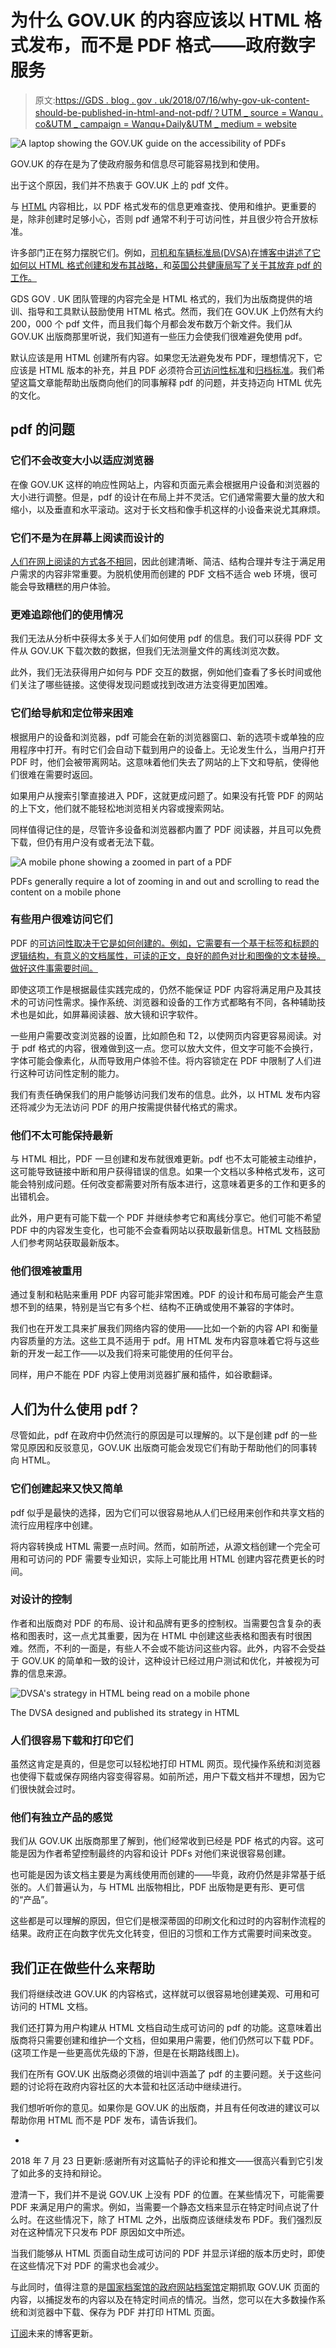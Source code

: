 # 为什么 GOV.UK 的内容应该以 HTML 格式发布，而不是 PDF 格式——政府数字服务

> 原文:[https://GDS . blog . gov . uk/2018/07/16/why-gov-uk-content-should-be-published-in-html-and-not-pdf/？UTM _ source = Wanqu . co&UTM _ campaign = Wanqu+Daily&UTM _ medium = website](https://gds.blog.gov.uk/2018/07/16/why-gov-uk-content-should-be-published-in-html-and-not-pdf/?utm_source=wanqu.co&utm_campaign=Wanqu+Daily&utm_medium=website)

![A laptop showing the GOV.UK guide on the accessibility of PDFs](../Images/019b4276a7ecb37f2d3ebea6a32ed369.png)

GOV.UK 的存在是为了使政府服务和信息尽可能容易找到和使用。

出于这个原因，我们并不热衷于 GOV.UK 上的 pdf 文件。

与 [HTML](https://en.wikipedia.org/wiki/HTML) 内容相比，以 PDF 格式发布的信息更难查找、使用和维护。更重要的是，除非创建时足够小心，否则 pdf 通常不利于可访问性，并且很少符合开放标准。

许多部门正在努力摆脱它们。例如，[司机和车辆标准局(DVSA)在博客中讲述了它如何以 HTML 格式创建和发布其战略，](https://dvsadigital.blog.gov.uk/2017/07/20/dvsas-strategy-for-2017-to-2022-and-how-it-was-written/)和[英国公共健康局写了关于其放弃 pdf 的工作。](https://phescreening.blog.gov.uk/2016/11/18/bye-bye-pdf-hello-html/)

GDS GOV . UK 团队管理的内容完全是 HTML 格式的，我们为出版商提供的培训、指导和工具默认鼓励使用 HTML 格式。然而，我们在 GOV.UK 上仍然有大约 200，000 个 pdf 文件，而且我们每个月都会发布数万个新文件。我们从 GOV.UK 出版商那里听说，我们知道有一些压力会使我们很难避免使用 pdf。

默认应该是用 HTML 创建所有内容。如果您无法避免发布 PDF，理想情况下，它应该是 HTML 版本的补充，并且 PDF 必须符合[可访问性标准](https://www.gov.uk/guidance/how-to-publish-on-gov-uk/accessible-pdfs)和[归档标准](https://www.gov.uk/guidance/content-design/planning-content#viewing)。我们希望这篇文章能帮助出版商向他们的同事解释 pdf 的问题，并支持迈向 HTML 优先的文化。

## pdf 的问题

### 它们不会改变大小以适应浏览器

在像 GOV.UK 这样的响应性网站上，内容和页面元素会根据用户设备和浏览器的大小进行调整。但是，pdf 的设计在布局上并不灵活。它们通常需要大量的放大和缩小，以及垂直和水平滚动。这对于长文档和像手机这样的小设备来说尤其麻烦。

### **它们不是为在屏幕上阅读而设计的**

[人们在网上阅读的方式各不相同](https://www.gov.uk/guidance/content-design/writing-for-gov-uk#writing-well-for-the-web)，因此创建清晰、简洁、结构合理并专注于满足用户需求的内容非常重要。为脱机使用而创建的 PDF 文档不适合 web 环境，很可能会导致糟糕的用户体验。

### **更难追踪他们的使用情况**

我们无法从分析中获得太多关于人们如何使用 pdf 的信息。我们可以获得 PDF 文件从 GOV.UK 下载次数的数据，但我们无法测量文件的离线浏览次数。

此外，我们无法获得用户如何与 PDF 交互的数据，例如他们查看了多长时间或他们关注了哪些链接。这使得发现问题或找到改进方法变得更加困难。

### **它们给导航和定位带来困难**

根据用户的设备和浏览器，pdf 可能会在新的浏览器窗口、新的选项卡或单独的应用程序中打开。有时它们会自动下载到用户的设备上。无论发生什么，当用户打开 PDF 时，他们会被带离网站。这意味着他们失去了网站的上下文和导航，使得他们很难在需要时返回。

如果用户从搜索引擎直接进入 PDF，这就更成问题了。如果没有托管 PDF 的网站的上下文，他们就不能轻松地浏览相关内容或搜索网站。

同样值得记住的是，尽管许多设备和浏览器都内置了 PDF 阅读器，并且可以免费下载，但仍有用户没有或者无法下载。

![A mobile phone showing a zoomed in part of a PDF](../Images/8d5296be6f7d67becf035888f88fed66.png)

PDFs generally require a lot of zooming in and out and scrolling to read the content on a mobile phone



### **有些用户很难访问它们**

PDF 的[可访问性取决于它是如何创建的。例如，它需要有一个基于标签和标题的逻辑结构，有意义的文档属性，可读的正文，良好的颜色对比和图像的文本替换。做好这件事需要时间。](https://www.gov.uk/guidance/how-to-publish-on-gov-uk/accessible-pdfs)

即使这项工作是根据最佳实践完成的，仍然不能保证 PDF 内容将满足用户及其技术的可访问性需求。操作系统、浏览器和设备的工作方式都略有不同，各种辅助技术也是如此，如屏幕阅读器、放大镜和识字软件。

一些用户需要改变浏览器的设置，比如颜色和 T2，以使网页内容更容易阅读。对于 pdf 格式的内容，很难做到这一点。您可以放大文件，但文字可能不会换行，字体可能会像素化，从而导致用户体验不佳。将内容锁定在 PDF 中限制了人们进行这种可访问性定制的能力。

我们有责任确保我们的用户能够访问我们发布的信息。此外，以 HTML 发布内容还将减少为无法访问 PDF 的用户按需提供替代格式的需求。

### **他们不太可能保持最新**

与 HTML 相比，PDF 一旦创建和发布就很难更新。pdf 也不太可能被主动维护，这可能导致链接中断和用户获得错误的信息。如果一个文档以多种格式发布，这可能会特别成问题。任何改变都需要对所有版本进行，这意味着更多的工作和更多的出错机会。

此外，用户更有可能下载一个 PDF 并继续参考它和离线分享它。他们可能不希望 PDF 中的内容发生变化，也可能不会查看网站以获取最新信息。HTML 文档鼓励人们参考网站获取最新版本。

### **他们很难被重用**

通过复制和粘贴来重用 PDF 内容可能非常困难。PDF 的设计和布局可能会产生意想不到的结果，特别是当它有多个栏、结构不正确或使用不兼容的字体时。

我们也在开发工具来扩展我们网络内容的使用——比如一个新的内容 API 和衡量内容质量的方法。这些工具不适用于 pdf。用 HTML 发布内容意味着它将与这些新的开发一起工作——以及我们将来可能使用的任何平台。

同样，用户不能在 PDF 内容上使用浏览器扩展和插件，如谷歌翻译。

## **人们为什么使用 pdf？**

尽管如此，pdf 在政府中仍然流行的原因是可以理解的。以下是创建 pdf 的一些常见原因和反驳意见，GOV.UK 出版商可能会发现它们有助于帮助他们的同事转向 HTML。

### **它们创建起来又快又简单**

pdf 似乎是最快的选择，因为它们可以很容易地从人们已经用来创作和共享文档的流行应用程序中创建。

将内容转换成 HTML 需要一点时间。然而，如前所述，从源文档创建一个完全可用和可访问的 PDF 需要专业知识，实际上可能比用 HTML 创建内容花费更长的时间。

### **对设计的控制**

作者和出版商对 PDF 的布局、设计和品牌有更多的控制权。当需要包含复杂的表格和图表时，这一点尤其重要，因为在 HTML 中创建这些表格和图表有时很困难。然而，不利的一面是，有些人不会或不能访问这些内容。此外，内容不会受益于 GOV.UK 的简单和一致的设计，这种设计已经过用户测试和优化，并被视为可靠的信息来源。

![DVSA's strategy in HTML being read on a mobile phone](../Images/fac92c84142d2f9120ce9c1b4dcc9bb6.png)

The DVSA designed and published its strategy in HTML



### 人们很容易下载和打印它们

虽然这肯定是真的，但是您可以轻松地打印 HTML 网页。现代操作系统和浏览器也使得下载或保存网络内容变得容易。如前所述，用户下载文档并不理想，因为它们很快就会过时。

### **他们有独立产品的感觉**

我们从 GOV.UK 出版商那里了解到，他们经常收到已经是 PDF 格式的内容。这可能是因为作者希望控制最终的内容和设计 PDFs 对他们来说很容易创建。

也可能是因为该文档主要是为离线使用而创建的——毕竟，政府仍然是非常基于纸张的。人们普遍认为，与 HTML 出版物相比，PDF 出版物是更有形、更可信的“产品”。

这些都是可以理解的原因，但它们是根深蒂固的印刷文化和过时的内容制作流程的结果。政府正在向数字优先文化转变，但旧的习惯和工作方式需要时间来改变。

## **我们正在做些什么来帮助**

我们将继续改进 GOV.UK 的内容格式，这样就可以很容易地创建美观、可用和可访问的 HTML 文档。

我们还打算为用户构建从 HTML 文档自动生成可访问的 pdf 的功能。这意味着出版商将只需要创建和维护一个文档，但如果用户需要，他们仍然可以下载 PDF。(这项工作是一些更高优先级的下游，但是在长期路线图上)。

我们在所有 GOV.UK 出版商必须做的培训中涵盖了 pdf 的主要问题。关于这些问题的讨论将在政府内容社区的大本营和社区活动中继续进行。

我们想听听你的意见。如果你是 GOV.UK 的出版商，并且有任何改进的建议可以帮助你用 HTML 而不是 PDF 发布，请告诉我们。

-

2018 年 7 月 23 日更新:感谢所有对这篇帖子的评论和推文——很高兴看到它引发了如此多的支持和辩论。

澄清一下，我们并不是说 GOV.UK 上没有 PDF 的位置。在某些情况下，可能需要 PDF 来满足用户的需求。例如，当需要一个静态文档来显示在特定时间点说了什么时。在这些情况下，除了 HTML 之外，出版商应该继续发布 PDF。我们强烈反对在这种情况下只发布 PDF 原因如文中所述。

当我们能够从 HTML 页面自动生成可访问的 PDF 并显示详细的版本历史时，即使在这些情况下对 PDF 的需求也会减少。

与此同时，值得注意的是[国家档案馆的政府网站档案馆](http://www.nationalarchives.gov.uk/webarchive/)定期抓取 GOV.UK 页面的内容，以捕捉发布的内容以及在特定时间点的情况。当然，您可以在大多数操作系统和浏览器中下载、保存为 PDF 并打印 HTML 页面。

[订阅](https://gds.blog.gov.uk/subscribe/)未来的博客更新。